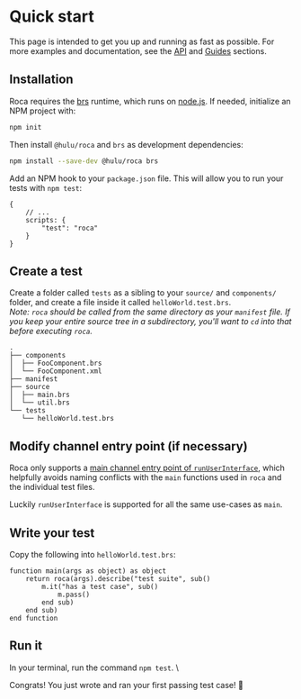 # Quick start

This page is intended to get you up and running as fast as possible. For more examples and documentation, see the [API](api/) and [Guides](guides/) sections.

## Installation

Roca requires the [brs](https://github.com/sjbarag/brs/) runtime, which runs on [node.js](https://nodejs.org/en/).  If needed, initialize an NPM project with:

```bash
npm init
```

Then install `@hulu/roca` and `brs` as development dependencies:

```bash
npm install --save-dev @hulu/roca brs
```

Add an NPM hook to your `package.json` file. This will allow you to run your tests with `npm test`:

```jsonc
{
    // ...
    scripts: {
        "test": "roca"
    }
}
```

## Create a test

Create a folder called `tests` as a sibling to your `source/` and `components/` folder, and create a file inside it called `helloWorld.test.brs`. \
_Note: `roca` should be called from the same directory as your `manifest` file.  If you keep your entire source tree in a subdirectory, you'll want to `cd` into that before executing `roca`._

```
.
├── components
│  ├── FooComponent.brs
│  └── FooComponent.xml
├── manifest
├── source
│  ├── main.brs
│  └── util.brs
└── tests
   └── helloWorld.test.brs
```

## Modify channel entry point (if necessary)
Roca only supports a [main channel entry point of `runUserInterface`](https://developer.roku.com/docs/developer-program/getting-started/architecture/dev-environment.md#sub-runuserinterface), which helpfully avoids naming conflicts with the `main` functions used in `roca` and the individual test files.

Luckily `runUserInterface` is supported for all the same use-cases as `main`.


## Write your test
Copy the following into `helloWorld.test.brs`:
```brightscript
function main(args as object) as object
    return roca(args).describe("test suite", sub()
        m.it("has a test case", sub()
            m.pass()
        end sub)
    end sub)
end function
```

## Run it

In your terminal, run the command `npm test`. \

Congrats! You just wrote and ran your first passing test case! :tada:
